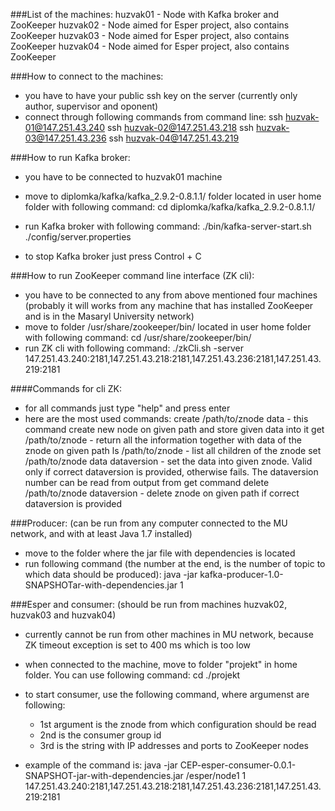 ###List of the machines:
huzvak01 - Node with Kafka broker and ZooKeeper
huzvak02 - Node aimed for Esper project, also contains ZooKeeper
huzvak03 - Node aimed for Esper project, also contains ZooKeeper
huzvak04 - Node aimed for Esper project, also contains ZooKeeper

###How to connect to the machines: 
- you have to have your public ssh key on the server (currently only author, supervisor and oponent)
- connect through following commands from command line:
ssh huzvak-01@147.251.43.240
ssh huzvak-02@147.251.43.218
ssh huzvak-03@147.251.43.236
ssh huzvak-04@147.251.43.219

###How to run Kafka broker:
- you have to be connected to huzvak01 machine
- move to diplomka/kafka/kafka_2.9.2-0.8.1.1/ folder located in user home folder with following command:
cd diplomka/kafka/kafka_2.9.2-0.8.1.1/

- run Kafka broker with following command:
./bin/kafka-server-start.sh ./config/server.properties

- to stop Kafka broker just press Control + C

###How to run ZooKeeper command line interface (ZK cli):
- you have to be connected to any from above mentioned four machines (probably it will works from any machine that has installed ZooKeeper and is in the Masaryl University network)
- move to folder /usr/share/zookeeper/bin/ located in user home folder with following command:
cd /usr/share/zookeeper/bin/
- run ZK cli with following command:
./zkCli.sh -server 147.251.43.240:2181,147.251.43.218:2181,147.251.43.236:2181,147.251.43.219:2181

####Commands for cli ZK:
- for all commands just type "help" and press enter
- here are the most used commands:
create /path/to/znode data - this command create new node on given path and store given data into it
get /path/to/znode - return all the information together with data of the znode on given path
ls /path/to/znode - list all children of the znode
set /path/to/znode data dataversion - set the data into given znode. Valid only if correct dataversion is provided, otherwise fails. The dataversion number can be read from output from get command
delete /path/to/znode dataversion - delete znode on given path if correct dataversion is provided


###Producer: (can be run from any computer connected to the MU network, and with at least Java 1.7 installed)
- move to the folder where the jar file with dependencies is located
- run following command (the number at the end, is the number of topic to which data should be produced):
java -jar kafka-producer-1.0-SNAPSHOTar-with-dependencies.jar 1


###Esper and consumer: (should be run from machines huzvak02, huzvak03 and huzvak04) 
- currently cannot be run from other machines in MU network, because ZK timeout exception is set to 400 ms which is too low
- when connected to the machine, move to folder "projekt" in home folder. You can use following command:
cd ./projekt

- to start consumer, use the following command, where argumenst are following: 
   - 1st argument is the znode from which configuration should be read
   - 2nd is the consumer group id
   - 3rd is the string with IP addresses and ports to ZooKeeper nodes
- example of the command is:
java -jar CEP-esper-consumer-0.0.1-SNAPSHOT-jar-with-dependencies.jar /esper/node1 1 147.251.43.240:2181,147.251.43.218:2181,147.251.43.236:2181,147.251.43.219:2181
